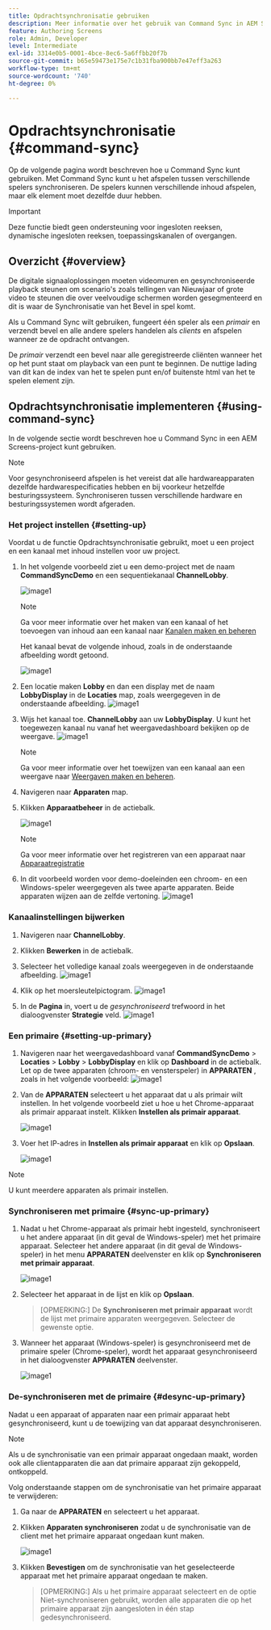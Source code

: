 ```yaml
---
title: Opdrachtsynchronisatie gebruiken
description: Meer informatie over het gebruik van Command Sync in AEM Screens.
feature: Authoring Screens
role: Admin, Developer
level: Intermediate
exl-id: 3314e0b5-0001-4bce-8ec6-5a6ffbb20f7b
source-git-commit: b65e59473e175e7c1b31fba900bb7e47eff3a263
workflow-type: tm+mt
source-wordcount: '740'
ht-degree: 0%

---
```


# Opdrachtsynchronisatie {#command-sync}

Op de volgende pagina wordt beschreven hoe u Command Sync kunt gebruiken. Met Command Sync kunt u het afspelen tussen verschillende spelers synchroniseren. De spelers kunnen verschillende inhoud afspelen, maar elk element moet dezelfde duur hebben.

>[!IMPORTANT]
>
>Deze functie biedt geen ondersteuning voor ingesloten reeksen, dynamische ingesloten reeksen, toepassingskanalen of overgangen.

## Overzicht {#overview}

De digitale signaaloplossingen moeten videomuren en gesynchroniseerde playback steunen om scenario&#39;s zoals tellingen van Nieuwjaar of grote video te steunen die over veelvoudige schermen worden gesegmenteerd en dit is waar de Synchronisatie van het Bevel in spel komt.

Als u Command Sync wilt gebruiken, fungeert één speler als een *primair* en verzendt bevel en alle andere spelers handelen als *clients* en afspelen wanneer ze de opdracht ontvangen.

De *primair* verzendt een bevel naar alle geregistreerde cliënten wanneer het op het punt staat om playback van een punt te beginnen. De nuttige lading van dit kan de index van het te spelen punt en/of buitenste html van het te spelen element zijn.

## Opdrachtsynchronisatie implementeren {#using-command-sync}

In de volgende sectie wordt beschreven hoe u Command Sync in een AEM Screens-project kunt gebruiken.

>[!NOTE]
>
>Voor gesynchroniseerd afspelen is het vereist dat alle hardwareapparaten dezelfde hardwarespecificaties hebben en bij voorkeur hetzelfde besturingssysteem. Synchroniseren tussen verschillende hardware en besturingssystemen wordt afgeraden.

### Het project instellen {#setting-up}

Voordat u de functie Opdrachtsynchronisatie gebruikt, moet u een project en een kanaal met inhoud instellen voor uw project.

1. In het volgende voorbeeld ziet u een demo-project met de naam **CommandSyncDemo** en een sequentiekanaal **ChannelLobby**.

   ![image1](assets/command-sync/command-sync1-1.png)

   >[!NOTE]
   >
   >Ga voor meer informatie over het maken van een kanaal of het toevoegen van inhoud aan een kanaal naar [Kanalen maken en beheren](/help/user-guide/managing-channels.md)

   Het kanaal bevat de volgende inhoud, zoals in de onderstaande afbeelding wordt getoond.

   ![image1](assets/command-sync/command-sync2-1.png)

1. Een locatie maken **Lobby** en dan een display met de naam **LobbyDisplay** in de **Locaties** map, zoals weergegeven in de onderstaande afbeelding.
   ![image1](assets/command-sync/command-sync3-1.png)

1. Wijs het kanaal toe. **ChannelLobby** aan uw **LobbyDisplay**. U kunt het toegewezen kanaal nu vanaf het weergavedashboard bekijken op de weergave.
   ![image1](assets/command-sync/command-sync4-1.png)

   >[!NOTE]
   >
   >Ga voor meer informatie over het toewijzen van een kanaal aan een weergave naar [Weergaven maken en beheren](/help/user-guide/managing-displays.md).

1. Navigeren naar **Apparaten** map.
1. Klikken **Apparaatbeheer** in de actiebalk.

   ![image1](assets/command-sync5.png)

   >[!NOTE]
   >
   >Ga voor meer informatie over het registreren van een apparaat naar [Apparaatregistratie](/help/user-guide/device-registration.md)

1. In dit voorbeeld worden voor demo-doeleinden een chroom- en een Windows-speler weergegeven als twee aparte apparaten. Beide apparaten wijzen aan de zelfde vertoning.
   ![image1](assets/command-sync6.png)

### Kanaalinstellingen bijwerken

1. Navigeren naar **ChannelLobby**.
1. Klikken **Bewerken** in de actiebalk.
1. Selecteer het volledige kanaal zoals weergegeven in de onderstaande afbeelding.
   ![image1](assets/command-sync/command-sync7-1.png)

1. Klik op het moersleutelpictogram.
   ![image1](assets/command-sync/command-sync8-1.png)

1. In de **Pagina** in, voert u de *gesynchroniseerd* trefwoord in het dialoogvenster **Strategie** veld.
   ![image1](assets/command-sync/command-sync9-1.png)


### Een primaire {#setting-up-primary}

1. Navigeren naar het weergavedashboard vanaf **CommandSyncDemo** > **Locaties**  > **Lobby** > **LobbyDisplay** en klik op **Dashboard** in de actiebalk.
Let op de twee apparaten (chroom- en vensterspeler) in **APPARATEN** , zoals in het volgende voorbeeld:
   ![image1](assets/command-sync/command-sync10-1.png)

1. Van de **APPARATEN** selecteert u het apparaat dat u als primair wilt instellen. In het volgende voorbeeld ziet u hoe u het Chrome-apparaat als primair apparaat instelt. Klikken **Instellen als primair apparaat**.

   ![image1](assets/command-sync/command-sync11-1.png)

1. Voer het IP-adres in **Instellen als primair apparaat** en klik op **Opslaan**.

   ![image1](assets/command-sync/command-sync12-1.png)

>[!NOTE]
>
>U kunt meerdere apparaten als primair instellen.

### Synchroniseren met primaire {#sync-up-primary}

1. Nadat u het Chrome-apparaat als primair hebt ingesteld, synchroniseert u het andere apparaat (in dit geval de Windows-speler) met het primaire apparaat.
Selecteer het andere apparaat (in dit geval de Windows-speler) in het menu **APPARATEN** deelvenster en klik op **Synchroniseren met primair apparaat**.

   ![image1](assets/command-sync/command-sync13-1.png)

1. Selecteer het apparaat in de lijst en klik op **Opslaan**.

   >[OPMERKING:]
   > De **Synchroniseren met primair apparaat** wordt de lijst met primaire apparaten weergegeven. Selecteer de gewenste optie.

1. Wanneer het apparaat (Windows-speler) is gesynchroniseerd met de primaire speler (Chrome-speler), wordt het apparaat gesynchroniseerd in het dialoogvenster **APPARATEN** deelvenster.

   ![image1](assets/command-sync/command-sync14-1.png)

### De-synchroniseren met de primaire {#desync-up-primary}

Nadat u een apparaat of apparaten naar een primair apparaat hebt gesynchroniseerd, kunt u de toewijzing van dat apparaat desynchroniseren.

>[!NOTE]
>
>Als u de synchronisatie van een primair apparaat ongedaan maakt, worden ook alle clientapparaten die aan dat primaire apparaat zijn gekoppeld, ontkoppeld.

Volg onderstaande stappen om de synchronisatie van het primaire apparaat te verwijderen:

1. Ga naar de **APPARATEN** en selecteert u het apparaat.

1. Klikken **Apparaten synchroniseren** zodat u de synchronisatie van de client met het primaire apparaat ongedaan kunt maken.

   ![image1](assets/command-sync/command-sync15-1.png)

1. Klikken **Bevestigen** om de synchronisatie van het geselecteerde apparaat met het primaire apparaat ongedaan te maken.

   >[OPMERKING:]
   > Als u het primaire apparaat selecteert en de optie Niet-synchroniseren gebruikt, worden alle apparaten die op het primaire apparaat zijn aangesloten in één stap gedesynchroniseerd.

